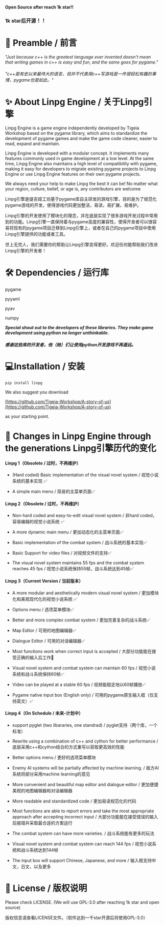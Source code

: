 

**Open Source after reach 1k star!!**

### **1k star后开源！！**



# :speech_balloon: Preamble / 前言

*"Just because c++ is the greatest language ever invented doesn't mean that writing games in c++ is easy and fun, and the same goes for pygame."*

###### *"c++是有史以来最伟大的语言，但并不代表用c++写游戏是一件很轻松有趣的事情，pygame也是如此。"*



# :sparkles: About Linpg Engine / 关于Linpg引擎

Linpg Engine is a game engine independently developed by Tigeia Workshop based on the pygame library, which aims to standardize the development of pygame games and make the game code cleaner, easier to read, expand and maintain.

Linpg Engine is developed with a modular concept. It implements many features commonly used in game development at a low level. At the same time, Linpg Engine also maintains a high level of compatibility with pygame, making it easy for developers to migrate existing pygame projects to Linpg Engine or use Linpg Engine features on their own pygame projects.

We always need your help to make Linpg the best it can be! No matter what your region, culture, belief, or age is, any contributors are welcome

Linpg引擎是缇吉娅工坊基于pygame库自主研发的游戏引擎，目的是为了规范化pygame游戏的开发，使得游戏代码更加整洁，易读，易扩展，易维护。

Linpg引擎的开发使用了模块化的理念，并在底层实现了很多游戏开发过程中常用到的功能。Linpg引擎一直保持着与pygame高度的兼容性，使得开发者可以很容易将现有的pygame项目迁移到Linpg引擎上，或者在自己的pygame项目中使用Linpg引擎提供的功能或者工具。

世上无完人，我们需要你的帮助让Linpg引擎变得更好。欢迎任何能帮助我们改进Linpg引擎的开发者！



# :hammer_and_wrench: Dependencies / 运行库 

pygame

pyyaml

pyav

numpy

***Special shout out to the developers of these libraries. They make game development using python no longer unthinkable.***

##### ***感谢这些库的开发者，他（她）们让使用python开发游戏不再遥远。***



###### 

# :computer:Installation / 安装

```
pip install linpg
```

We also suggest you download

[https://github.com/Tigeia-Workshop/A-story-of-us](https://github.com/Tigeia-Workshop/A-story-of-us)

as your starting point.



# :construction: Changes in Linpg Engine through the generations            Linpg引擎历代的变化

#### Linpg 1（Obsolete  / 过时，不再维护）

- (Hard coded) Basic implementation of the visual novel system / 视觉小说系统的基本实现 :white_check_mark:

- A simple main menu / 简易的主菜单页面:white_check_mark:


#### Linpg 2（Obsolete / 过时，不再维护）

- Non-hard coded and easy-to-edit visual novel system / 非hard coded，容易编辑的视觉小说系统 :white_check_mark:

- A more dynamic main menu / 更加动态化的主菜单页面:white_check_mark:

- Basic implementation of the combat system / 战斗系统的基本实现:white_check_mark:

- Basic Support for video files / 对视频文件的支持:white_check_mark:

- The visual novel system maintains 55 fps and the combat system reaches 45 fps / 视觉小说系统保持55帧，战斗系统达到45帧:white_check_mark:


#### Linpg 3（Current Version / 当前版本）

- A more modular and aesthetically modern visual novel system / 更加模块化和美观现代化的视觉小说系统 :white_check_mark:

- Options menu / 选项菜单模块:white_check_mark:

- Better and more complex combat system / 更加完善复杂的战斗系统:white_check_mark:

- Map Editor / 可用的地图编辑器:white_check_mark:

- Dialogue Editor / 可用的对话编辑器:white_check_mark:

- Most functions work when correct input is accepted / 大部分功能能在接受正确的输入后工作🔨

- Visual novel system and combat system can maintain 60 fps / 视觉小说系统和战斗系统保持60帧:white_check_mark:

- Video can be played at a stable 60 fps / 视频能稳定地以60帧播放:white_check_mark:

- Pygame native input box (English only) / 可用的pygame原生输入框（仅支持英文）:white_check_mark:


#### Linpg 4（On Schedule / 未来-计划中）

- support pyglet (two libararies, one standrad) / pyglet支持（两个库，一个标准）

- Rewrite using a combination of c++ and cython for better performance / 底层采用c++和cython结合的方式重写以获取更高效的性能

- Better options menu / 更好的选项菜单模块

- Enemy AI systems will be partially affected by machine learning. / 敌方AI系统将部分采用machine learning的意见

- More convenient and beautiful map editor and dialogue editor / 更加便捷美观的地图编辑器和对话编辑器

- More readable and standardized code / 更加易读规范化的代码

- Most functions are able to report errors and take the most appropriate approach after accepting incorrect input / 大部分功能能在接受错误的输入后报错并采取最合适的方案运行

- The combat system can have more varieties. / 战斗系统能有更多的玩法

- Visual novel system and combat system can reach 144 fps / 视觉小说系统和战斗系统达到144帧

- The input box will support Chinese, Japanese, and more / 输入框支持中文，日文，以及更多




# :open_book: License / 版权说明

Please check LICENSE. (We will use GPL-3.0 after reaching 1k star and open source)

版权信息请查看LICENSE文件。（软件达到一千star开源后将使用GPL-3.0）